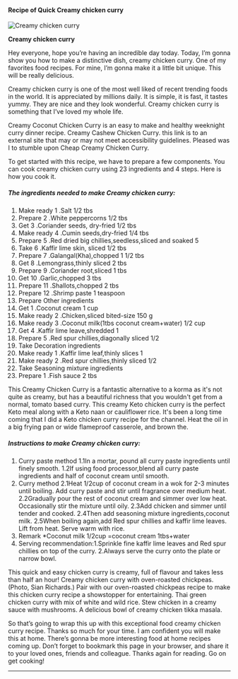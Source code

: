             

#### Recipe of Quick Creamy chicken curry

![Creamy chicken curry](https://img-global.cpcdn.com/recipes/11719e1a56c296a4/751x532cq70/creamy-chicken-curry-recipe-main-photo.jpg)

**Creamy chicken curry**

Hey everyone, hope you’re having an incredible day today. Today, I’m gonna show you how to make a distinctive dish, creamy chicken curry. One of my favorites food recipes. For mine, I’m gonna make it a little bit unique. This will be really delicious.

Creamy chicken curry is one of the most well liked of recent trending foods in the world. It is appreciated by millions daily. It is simple, it is fast, it tastes yummy. They are nice and they look wonderful. Creamy chicken curry is something that I’ve loved my whole life.

Creamy Coconut Chicken Curry is an easy to make and healthy weeknight curry dinner recipe. Creamy Cashew Chicken Curry. this link is to an external site that may or may not meet accessibility guidelines. Pleased was I to stumble upon Cheap Creamy Chicken Curry.

To get started with this recipe, we have to prepare a few components. You can cook creamy chicken curry using 23 ingredients and 4 steps. Here is how you cook it.

##### The ingredients needed to make Creamy chicken curry:

1.  Make ready 1 .Salt 1/2 tbs
2.  Prepare 2 .White peppercorns 1/2 tbs
3.  Get 3 .Coriander seeds, dry-fried 1/2 tbs
4.  Make ready 4 .Cumin seeds,dry-fried 1/4 tbs
5.  Prepare 5 .Red dried big chillies,seedless,sliced and soaked 5
6.  Take 6 .Kaffir lime skin, sliced 1/2 tbs
7.  Prepare 7 .Galangal(Kha),chopped 1 1/2 tbs
8.  Get 8 .Lemongrass,thinly sliced 2 tbs
9.  Prepare 9 .Coriander root,sliced 1 tbs
10.  Get 10 .Garlic,chopped 3 tbs
11.  Prepare 11 .Shallots,chopped 2 tbs
12.  Prepare 12 .Shrimp paste 1 teaspoon
13.  Prepare Other ingredients
14.  Get 1 .Coconut cream 1 cup
15.  Make ready 2 .Chicken,sliced bited-size 150 g
16.  Make ready 3 .Coconut milk(1tbs coconut cream+water) 1/2 cup
17.  Get 4 .Kaffir lime leave,shredded 1
18.  Prepare 5 .Red spur chillies,diagonally sliced 1/2
19.  Take Decoration ingredients
20.  Make ready 1 .Kaffir lime leaf,thinly slices 1
21.  Make ready 2 .Red spur chillies,thinly sliced 1/2
22.  Take Seasoning mixture ingredients
23.  Prepare 1 .Fish sauce 2 tbs

This Creamy Chicken Curry is a fantastic alternative to a korma as it's not quite as creamy, but has a beautiful richness that you wouldn't get from a normal, tomato based curry. This creamy Keto chicken curry is the perfect Keto meal along with a Keto naan or cauliflower rice. It's been a long time coming that I did a Keto chicken curry recipe for the channel. Heat the oil in a big frying pan or wide flameproof casserole, and brown the.

##### Instructions to make Creamy chicken curry:

1.  Curry paste method 1.1In a mortar, pound all curry paste ingredients until finely smooth. 1.2If using food processor,blend all curry paste ingredients and half of coconut cream until smooth.
2.  Curry method 2.1Heat 1/2cup of coconut cream in a wok for 2-3 minutes until boiling. Add curry paste and stir until fragrance over medium heat. 2.2Gradually pour the rest of coconut cream and simmer over low heat. Occasionally stir the mixture until oily. 2.3Add chicken and simmer until tender and cooked. 2.4Then add seasoning mixture ingredients,coconut milk. 2.5When boiling again,add Red spur chillies and kaffir lime leaves. Lift from heat. Serve warm with rice.
3.  Remark \*Coconut milk 1/2cup =coconut cream 1tbs+water
4.  Serving recommendation:1.Sprinkle fine kaffir lime leaves and Red spur chillies on top of the curry. 2.Always serve the curry onto the plate or narrow bowl.

This quick and easy chicken curry is creamy, full of flavour and takes less than half an hour! Creamy chicken curry with oven-roasted chickpeas. (Photo, Sian Richards.) Pair with our oven-roasted chickpeas recipe to make this chicken curry recipe a showstopper for entertaining. Thai green chicken curry with mix of white and wild rice. Stew chicken in a creamy sauce with mushrooms. A delicious bowl of creamy chicken tikka masala.

So that’s going to wrap this up with this exceptional food creamy chicken curry recipe. Thanks so much for your time. I am confident you will make this at home. There’s gonna be more interesting food at home recipes coming up. Don’t forget to bookmark this page in your browser, and share it to your loved ones, friends and colleague. Thanks again for reading. Go on get cooking!

* * *